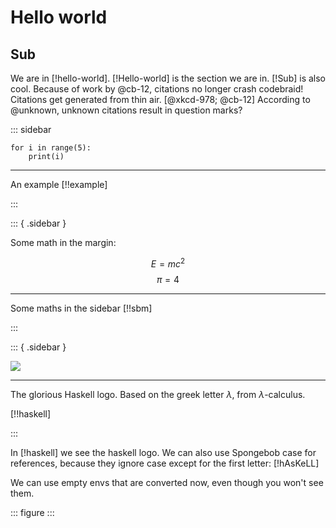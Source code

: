 # Hello world

## Sub

We are in [!hello-world].
[!Hello-world] is the section we are in.
[!Sub] is also cool.
Because of work by @cb-12, citations no longer crash codebraid!
Citations get generated from thin air. [@xkcd-978; @cb-12]
According to @unknown, unknown citations result in question marks?

::: sidebar

```{ .python .cb.nb }
for i in range(5):
    print(i)
```

---

An example [!!example]

:::

::: { .sidebar }

Some math in the margin:

$$E = mc^2$$
$$π = 4$$

---

Some maths in the sidebar [!!sbm]

:::

::: { .sidebar }

![](https://www.haskell.org/img/haskell-logo.svg)

---

The glorious Haskell logo.
Based on the greek letter $λ$, from $λ$-calculus.

[!!haskell]

:::

In [!haskell] we see the haskell logo.
We can also use Spongebob case for references, because they ignore case except for the first letter: [!hAsKeLL]

We can use empty envs that are converted now, even though you won't see them.

::: figure
:::

<!-- \lipsum -->
